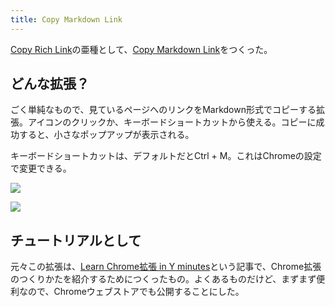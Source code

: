 ```yaml
---
title: Copy Markdown Link
---
```

[Copy Rich Link](https://chrome.google.com/webstore/detail/copy-rich-link/hikiamlgpdcabppakpmemaofmkgknpea)の亜種として、[Copy Markdown Link](https://chrome.google.com/webstore/detail/copy-markdown-link/gkceaaphhbeanfciglgpffnncfpipjpa)をつくった。

どんな拡張？
------

ごく単純なもので、見ているページへのリンクをMarkdown形式でコピーする拡張。アイコンのクリックか、キーボードショートカットから使える。コピーに成功すると、小さなポップアップが表示される。

キーボードショートカットは、デフォルトだとCtrl + M。これはChromeの設定で変更できる。

![](https://lh6.googleusercontent.com/v5OhjBnoKhnvn8avRk6sHWP7qZlewWEPVTViKPRIMBIcEK3YfWWE3oFqyDf16hd0bcgl5_CX5NB5_X0wkYPKW3hd3DIyt5Azm0f6dHuKP95lTlyYoRXqSvunilWb4wfKpM43vkkeE9z6day2g-BaTA)

![](https://lh5.googleusercontent.com/6-4XS5v_DVSS0TOQBgg66pmMeqTE025Ywd4FHg-mL0ckTfRiHM9H9i5e1M2Nt4X2WQpaSx969v7I9SUcSAhHbPsV1dGlADZWtUwupHvgMs56g06d_q8RXZzY4XBC3hc0qjKNzqzb-wM7cFB4mjORfQ)

チュートリアルとして
----------

元々この拡張は、[Learn Chrome拡張 in Y minutes](https://r7kamura.com/articles/2022-05-18-learn-chrome-extention-in-y-minutes)という記事で、Chrome拡張のつくりかたを紹介するためにつくったもの。よくあるものだけど、まずまず便利なので、Chromeウェブストアでも公開することにした。
